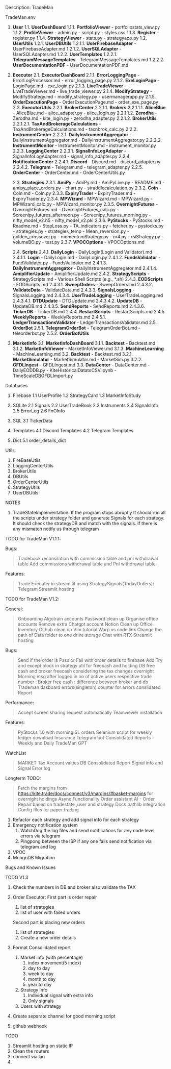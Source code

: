 Description: TradeMan

TradeMan.env

1. **User**
   1.1. **UserDashBoard**
   1.1.1. **PortfolioViewer** - portfoliostats_view.py
   1.1.2. **ProfileViewer** - admin.py - script.py - styles.css
   1.1.3. **Register** - register.py
   1.1.4. **StrategyViewer** - stats.py - strategyapp.py
   1.2. **UserUtils**
   1.2.1. **UserDBUtils**
   1.2.1.1. **UserFirebaseAdapter** - UserFirebaseAdapter.md
   1.2.1.2. **UserSQLAdapter** - UserSQLAdapter.md
   1.2.2. **UserTemplates**
   1.2.2.1. **TelegramMessageTemplates** - TelegramMessageTemplates.md
   1.2.2.2. **UserDocumentationPDF** - UserDocumentationPDF.md

2. **Executor**
   2.1. **ExecutorDashBoard**
   2.1.1. **ErrorLoggingPage** - ErrorLogProcessor.md - error_logging_page.py
   2.1.2. **ExeLoginPage** - LoginPage.md - exe_login.py
   2.1.3. **LiveTradeViewer** - LiveTradeViewer.md - live_trade_viewer.py
   2.1.4. **ModifyStrategy** - ModifyStrategy.md - modify_strategy.py - usermanagerapp.py
   2.1.5. **OrderExecutionPage** - OrderExecutionPage.md - order_exe_page.py
   2.2. **ExecutorUtils**
   2.2.1. **BrokerCenter**
   2.2.1.1. **Brokers**
   2.2.1.1.1. **AliceBlue** - AliceBlue.md - alice_adapter.py - alice_login.py
   2.2.1.1.2. **Zerodha** - Zerodha.md - kite_login.py - zerodha_adapter.py
   2.2.1.2. **BrokerUtils**
   2.2.1.2.1. **TaxAndBrokerageCalculations** - TaxAndBrokerageCalculations.md - taxnbrok_calc.py
   2.2.2. **InstrumentCenter**
   2.2.2.1. **DailyInstrumentAggregator** - DailyInstrumentAggregator.md - DailyInstrumentAggregator.py
   2.2.2.2. **InstrumentMonitor** - InstrumentMonitor.md - instrument_monitor.py
   2.2.3. **LoggingCenter**
   2.2.3.1. **SignalInfoLogAdapter** - SignalInfoLogAdapter.md - signal_info_adapter.py
   2.2.4. **NotificationCenter**
   2.2.4.1. **Discord** - Discord.md - discord_adapter.py
   2.2.4.2. **Telegram** - Telegram.md - telegram_adapter.py
   2.2.5. **OrderCenter** - OrderCenter.md - OrderCenterUtils.py

   2.3. **Strategies**
   2.3.1. **AmiPy** - AmiPy.md - AmiPyLive.py - README.md - amipy_place_orders.py - chart.py - straddlecalculation.py
   2.3.2. **Coin** - Coin.md - Coin.py
   2.3.3. **ExpiryTrader** - ExpiryTrader.md - ExpiryTrader.py
   2.3.4. **MPWizard** - MPWizard.md - MPWizard.py - MPWizard_calc.py - MPWizard_monitor.py
   2.3.5. **OvernightFutures** - OvernightFutures.md - OvernightFutures_calc.py - Screenipy_futures_afternoon.py - Screenipy_futures_morning.py - nifty_model_v2.h5 - nifty_model_v2.pkl
   2.3.6. **PyStocks** - PyStocks.md - Readme.md - StopLoss.py - TA_indicators.py - fetcher.py - pystocks.py - strategies.py - strategies_temp - Mean_reversion.py - golden_crossover.py - momentumStrategy.py - nr4.py - rsiStrategy.py - volumeBO.py - test.py
   2.3.7. **VPOCOptions** - VPOCOptions.md

   2.4. **Scripts**
   2.4.1. **DailyLogin** - DailyLogin(Login and Validator).md
   2.4.1.1. **Login** - DailyLogin.md - DailyLogin.py
   2.4.1.2. **FundsValidator** - FundValidator.py - FundsValidator.md
   2.4.1.3. **DailyInstrumentAggregator** - DailyInstrumentAggregator.md
   2.4.1.4. **AmiplifierUpdate** - AmiplifierUpdate.md
   2.4.2. **StrategyScripts** - StrategyScripts.md - Various Shell Scripts (e.g., \*.sh)
   2.4.3. **EODScripts** - EODScripts.md
   2.4.3.1. **SweepOrders** - SweepOrders.md
   2.4.3.2. **ValidateData** - ValidateData.md
   2.4.3.3. **SignalsLogging** - SignalsLogging.md
   2.4.3.4. **UserTradeLogging** - UserTradeLogging.md
   2.4.3.4.1. **DTDUpdate** - DTDUpdate.md
   2.4.3.4.2. **UpdateDB** - UpdateDB.md
   2.4.3.5. **SendReports** - SendReports.md
   2.4.3.6. **TickerDB** - TickerDB.md
   2.4.4. **RestartScripts** - RestartScripts.md
   2.4.5. **WeeklyReports** - WeeklyReports.md
   2.4.5.1. **LedgerTransactionsValidator** - LedgerTransactionsValidator.md
   2.5. **OrderBot**
   2.5.1. **TelegramOrderBot** - TelegramOrderBot.md - teleorderbot.py
   2.5.2. **OrderBotUtils**

3. **MarketInfo**
   3.1. **MarketInfoDashBoard**
   3.1.1. **Backtest** - Backtest.md
   3.1.2. **MarketInfoViewer** - MarketInfoViewer.md
   3.1.3. **MachineLearning** - MachineLearning.md
   3.2. **Backtest** - Backtest.md
   3.2.1. **MarketSimulator** - MarketSimulator.md - MarketSim.py
   3.2.2. **GFDLIngest** - GFDLIngest.md
   3.3. **DataCenter** - DataCenter.md - DailyEODDB.py - KiteHistoricalDatatoCSV.ipynb - TimeScaleDBGFDLImport.py

Databases

1. Firebase
   1.1 UserProfile
   1.2 StrategyCard
   1.3 MarketInfoStudy

2. SQLite
   2.1 Signals
   2.2 UserTradeBook
   2.3 Instruments
   2.4 SignalsInfo
   2.5 ErrorLog
   2.6 FnOInfo

3. SQL
   3.1 TickerData

4. Templates
   4.1 Discord Templates
   4.2 Telegram Templates
5. Dict
   5.1 order_details_dict

Utils

1. FireBaseUtils
2. LoggingCenterUtils
3. BrokerUtils
4. DBUtils
5. OrderCenterUtils
6. StrategyUtils
7. UserDBUtils

NOTES

1. TradeStateImplementation: If the program stops abruptly It should run all the scripts under strategy folder and generate Signals for each strategy. It should check the strategyDB and match with the signals. If there is any mismatch notify us through telegram


TODO for TradeMan V1.1.1:

Bugs:
> Tradebook reconsilation with commission table and pnl withdrawal table
   > Add commissions withdrawal table and Pnl withdrawal table

Features:
> Trade Executer in stream lit using StrategySignals(TodayOrders)/ Telegram
> Streamlit hosting


TODO for TradeMan V1.2:

General:
> Onboarding Algotrain accounts
> Password clean up
> Organise office accounts
   > Remove extra Chatgpt account
   > Notion Clean up
   > Office Inventory
   > Github clean up
> Vim tutorial
> Warp vs code link
> Change the path of Data folder to one drive storage
> Chat with RTX
> Streamlit hosting


Bugs:
> Send if the order is Pass or Fail with order details to firebase 
> Add Try and except block in strategy util for freecash and holding
> DB free cash and broker freecash considering the tax changes overnight
> Morning msg after logged in 
   no of active users
   respective trade number : Broker free cash : difference between broker and db
> Trademan dasboard errors(singleton)
> counter for errors
> conslidated Report




Performance:
> Accept screen sharing request automatically
> Teamviewer installation


Features:
> PyStocks 1.0 with morning SL orders
> Selenium script for weekly ledger download
> Insurance Telegram bot
> Consolidated Reports - Weekly and Daily
> TradeMan GPT

WatchList
> MARKET
> Tax
> Account values
> DB
> Consolidated Report
> Signal info and Signal
> Error log




Longterm TODO:

> Fetch the margins from https://kite.trade/docs/connect/v3/margins/#basket-margins for overnight holdings
> Async Functionality
> Order assistant AI - Order Repair based on tradestate ,user and strategy 
> Docs
> pathlib integration
> Config files for paper trading
1. Refactor each strategy and add signal info for each strategy
2. Emergency notification system
   1. WatchDog the log files and send notifications for any code level errors via telegram
   2. Pingpong between the ISP if any one fails send notification via telegram and log
4. VPOC
6. MongoDB Migration

Bugs and Known Issues


TODO V1.3
1. Check the numbers in DB and broker also validate the TAX

3. Order Executor:
   First part is order repair
      1. list of strategies
      2. list of user with failed orders

   Second part is placing new orders
      1. list of strategies
      2. Create a new order details
4. Format Consolidated report
   1. Market info (with percentage)
      1. index movement(5 index)
      2. day to day
      3. week to day
      4. month to day
      5. year to day
   2. Strategy info 
      1. Individual signal with extra info 
      2. Only signals
   3. Users with strategy


2. Create separate channel for good morning script
5. github webhook


TODO
1. Streamlit hosting on static IP
2. Clean the routers
3. connect via lan 
4. 